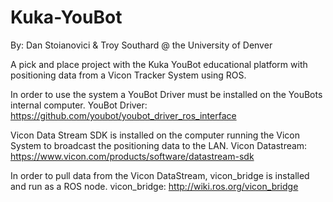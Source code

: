 # Kuka-YouBot
By: Dan Stoianovici & Troy Southard @ the University of Denver

A pick and place project with the Kuka YouBot educational platform with positioning data from a Vicon Tracker System using ROS. 


In order to use the system a YouBot Driver must be installed on the YouBots internal computer.
YouBot Driver:
https://github.com/youbot/youbot_driver_ros_interface

Vicon Data Stream SDK is installed on the computer running the Vicon System to broadcast the positioning data to the LAN. 
Vicon Datastream:
https://www.vicon.com/products/software/datastream-sdk

In order to pull data from the Vicon DataStream, vicon_bridge is installed and run as a ROS node.
vicon_bridge:
http://wiki.ros.org/vicon_bridge





